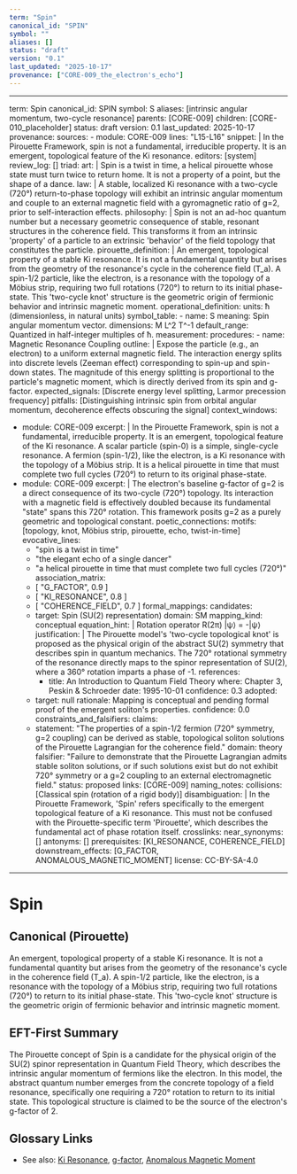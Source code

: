 ```yaml
---
term: "Spin"
canonical_id: "SPIN"
symbol: ""
aliases: []
status: "draft"
version: "0.1"
last_updated: "2025-10-17"
provenance: ["CORE-009_the_electron's_echo"]
---
```


---
term: Spin
canonical_id: SPIN
symbol: S
aliases: [intrinsic angular momentum, two-cycle resonance]
parents: [CORE-009]
children: [CORE-010_placeholder]
status: draft
version: 0.1
last_updated: 2025-10-17
provenance:
  sources:
    - module: CORE-009
      lines: "L15-L16"
      snippet: |
        In the Pirouette Framework, spin is not a fundamental, irreducible property. It is an emergent, topological feature of the Ki resonance.
  editors: [system]
  review_log: []
triad:
  art: |
    Spin is a twist in time, a helical pirouette whose state must turn twice to return home. It is not a property of a point, but the shape of a dance.
  law: |
    A stable, localized Ki resonance with a two-cycle (720°) return-to-phase topology will exhibit an intrinsic angular momentum and couple to an external magnetic field with a gyromagnetic ratio of g=2, prior to self-interaction effects.
  philosophy: |
    Spin is not an ad-hoc quantum number but a necessary geometric consequence of stable, resonant structures in the coherence field. This transforms it from an intrinsic 'property' of a particle to an extrinsic 'behavior' of the field topology that constitutes the particle.
pirouette_definition: |
  An emergent, topological property of a stable Ki resonance. It is not a fundamental quantity but arises from the geometry of the resonance's cycle in the coherence field (T_a). A spin-1/2 particle, like the electron, is a resonance with the topology of a Möbius strip, requiring two full rotations (720°) to return to its initial phase-state. This 'two-cycle knot' structure is the geometric origin of fermionic behavior and intrinsic magnetic moment.
operational_definition:
  units: ħ (dimensionless, in natural units)
  symbol_table:
    - name: S
      meaning: Spin angular momentum vector.
      dimensions: M L^2 T^-1
      default_range: Quantized in half-integer multiples of ħ.
  measurement:
    procedures:
      - name: Magnetic Resonance Coupling
        outline: |
          Expose the particle (e.g., an electron) to a uniform external magnetic field. The interaction energy splits into discrete levels (Zeeman effect) corresponding to spin-up and spin-down states. The magnitude of this energy splitting is proportional to the particle's magnetic moment, which is directly derived from its spin and g-factor.
        expected_signals: [Discrete energy level splitting, Larmor precession frequency]
        pitfalls: [Distinguishing intrinsic spin from orbital angular momentum, decoherence effects obscuring the signal]
context_windows:
  - module: CORE-009
    excerpt: |
      In the Pirouette Framework, spin is not a fundamental, irreducible property. It is an emergent, topological feature of the Ki resonance. A scalar particle (spin-0) is a simple, single-cycle resonance. A fermion (spin-1/2), like the electron, is a Ki resonance with the topology of a Möbius strip. It is a helical pirouette in time that must complete two full cycles (720°) to return to its original phase-state.
  - module: CORE-009
    excerpt: |
      The electron's baseline g-factor of g=2 is a direct consequence of its two-cycle (720°) topology. Its interaction with a magnetic field is effectively doubled because its fundamental "state" spans this 720° rotation. This framework posits g=2 as a purely geometric and topological constant.
poetic_connections:
  motifs: [topology, knot, Möbius strip, pirouette, echo, twist-in-time]
  evocative_lines:
    - "spin is a twist in time"
    - "the elegant echo of a single dancer"
    - "a helical pirouette in time that must complete two full cycles (720°)"
  association_matrix:
    - [ "G_FACTOR", 0.9 ]
    - [ "KI_RESONANCE", 0.8 ]
    - [ "COHERENCE_FIELD", 0.7 ]
formal_mappings:
  candidates:
    - target: Spin (SU(2) representation)
      domain: SM
      mapping_kind: conceptual
      equation_hint: |
        Rotation operator R(2π) |ψ⟩ = -|ψ⟩
      justification: |
        The Pirouette model's 'two-cycle topological knot' is proposed as the physical origin of the abstract SU(2) symmetry that describes spin in quantum mechanics. The 720° rotational symmetry of the resonance directly maps to the spinor representation of SU(2), where a 360° rotation imparts a phase of -1.
      references:
        - title: An Introduction to Quantum Field Theory
          where: Chapter 3, Peskin & Schroeder
          date: 1995-10-01
      confidence: 0.3
  adopted:
    - target: null
      rationale: Mapping is conceptual and pending formal proof of the emergent soliton's properties.
      confidence: 0.0
constraints_and_falsifiers:
  claims:
    - statement: "The properties of a spin-1/2 fermion (720° symmetry, g=2 coupling) can be derived as stable, topological soliton solutions of the Pirouette Lagrangian for the coherence field."
      domain: theory
      falsifier: "Failure to demonstrate that the Pirouette Lagrangian admits stable soliton solutions, or if such solutions exist but do not exhibit 720° symmetry or a g=2 coupling to an external electromagnetic field."
      status: proposed
      links: [CORE-009]
naming_notes:
  collisions: [Classical spin (rotation of a rigid body)]
  disambiguation: |
    In the Pirouette Framework, 'Spin' refers specifically to the emergent topological feature of a Ki resonance. This must not be confused with the Pirouette-specific term 'Pirouette', which describes the fundamental act of phase rotation itself.
crosslinks:
  near_synonyms: []
  antonyms: []
  prerequisites: [KI_RESONANCE, COHERENCE_FIELD]
  downstream_effects: [G_FACTOR, ANOMALOUS_MAGNETIC_MOMENT]
license: CC-BY-SA-4.0
---

# Spin

## Canonical (Pirouette)
An emergent, topological property of a stable Ki resonance. It is not a fundamental quantity but arises from the geometry of the resonance's cycle in the coherence field (T_a). A spin-1/2 particle, like the electron, is a resonance with the topology of a Möbius strip, requiring two full rotations (720°) to return to its initial phase-state. This 'two-cycle knot' structure is the geometric origin of fermionic behavior and intrinsic magnetic moment.

## EFT-First Summary
The Pirouette concept of Spin is a candidate for the physical origin of the SU(2) spinor representation in Quantum Field Theory, which describes the intrinsic angular momentum of fermions like the electron. In this model, the abstract quantum number emerges from the concrete topology of a field resonance, specifically one requiring a 720° rotation to return to its initial state. This topological structure is claimed to be the source of the electron's g-factor of 2.

## Glossary Links
- See also: [Ki Resonance](link-to-ki-resonance), [g-factor](link-to-g-factor), [Anomalous Magnetic Moment](link-to-amm)